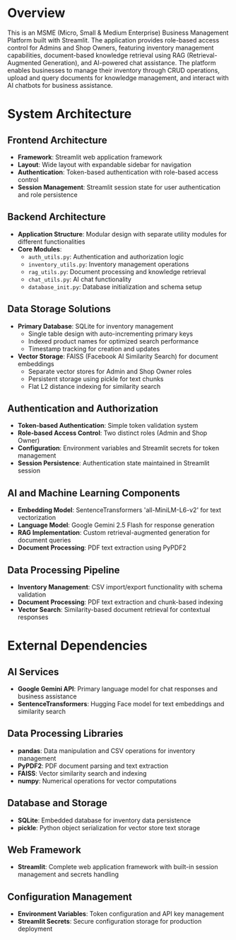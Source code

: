 # Overview

This is an MSME (Micro, Small & Medium Enterprise) Business Management Platform built with Streamlit. The application provides role-based access control for Admins and Shop Owners, featuring inventory management capabilities, document-based knowledge retrieval using RAG (Retrieval-Augmented Generation), and AI-powered chat assistance. The platform enables businesses to manage their inventory through CRUD operations, upload and query documents for knowledge management, and interact with AI chatbots for business assistance.

# System Architecture

## Frontend Architecture
- **Framework**: Streamlit web application framework
- **Layout**: Wide layout with expandable sidebar for navigation
- **Authentication**: Token-based authentication with role-based access control
- **Session Management**: Streamlit session state for user authentication and role persistence

## Backend Architecture
- **Application Structure**: Modular design with separate utility modules for different functionalities
- **Core Modules**:
  - `auth_utils.py`: Authentication and authorization logic
  - `inventory_utils.py`: Inventory management operations
  - `rag_utils.py`: Document processing and knowledge retrieval
  - `chat_utils.py`: AI chat functionality
  - `database_init.py`: Database initialization and schema setup

## Data Storage Solutions
- **Primary Database**: SQLite for inventory management
  - Single table design with auto-incrementing primary keys
  - Indexed product names for optimized search performance
  - Timestamp tracking for creation and updates
- **Vector Storage**: FAISS (Facebook AI Similarity Search) for document embeddings
  - Separate vector stores for Admin and Shop Owner roles
  - Persistent storage using pickle for text chunks
  - Flat L2 distance indexing for similarity search

## Authentication and Authorization
- **Token-based Authentication**: Simple token validation system
- **Role-based Access Control**: Two distinct roles (Admin and Shop Owner)
- **Configuration**: Environment variables and Streamlit secrets for token management
- **Session Persistence**: Authentication state maintained in Streamlit session

## AI and Machine Learning Components
- **Embedding Model**: SentenceTransformers 'all-MiniLM-L6-v2' for text vectorization
- **Language Model**: Google Gemini 2.5 Flash for response generation
- **RAG Implementation**: Custom retrieval-augmented generation for document queries
- **Document Processing**: PDF text extraction using PyPDF2

## Data Processing Pipeline
- **Inventory Management**: CSV import/export functionality with schema validation
- **Document Processing**: PDF text extraction and chunk-based indexing
- **Vector Search**: Similarity-based document retrieval for contextual responses

# External Dependencies

## AI Services
- **Google Gemini API**: Primary language model for chat responses and business assistance
- **SentenceTransformers**: Hugging Face model for text embeddings and similarity search

## Data Processing Libraries
- **pandas**: Data manipulation and CSV operations for inventory management
- **PyPDF2**: PDF document parsing and text extraction
- **FAISS**: Vector similarity search and indexing
- **numpy**: Numerical operations for vector computations

## Database and Storage
- **SQLite**: Embedded database for inventory data persistence
- **pickle**: Python object serialization for vector store text storage

## Web Framework
- **Streamlit**: Complete web application framework with built-in session management and secrets handling

## Configuration Management
- **Environment Variables**: Token configuration and API key management
- **Streamlit Secrets**: Secure configuration storage for production deployment